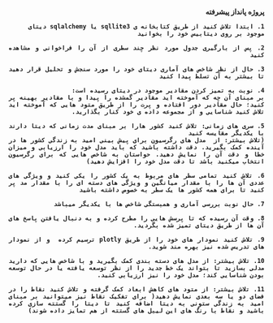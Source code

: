 <div dir="rtl" align="justify">
    <b style="font-family:Vazir, font-size:28px;">


پروژه پانداز پیشرفته    



    1. ابتدا تلاش کنید از طریق کتابخانه ی sqllite3 یا sqlalchemy دیتای 
    موجود بر روی دیتابیس خود را بخوانید 
    
    2. پس از بارگیری جدول مورد نظر چند سطری از آن را فراخوانی و مشاهده کنید

    3. حال از نظر شاخص های آماری دیتای خود را مورد سنجش و تحلیل قرار دهید تا بیشتر به آن تسلط پیدا کنید 

    4. نوبت به تمیز کردن مقادیر موجود در دیتای رسیده است:
    بر مبنای آن چه که آموخته اید مقادیر گمشده را پیدا و با مقادیر بهینه پر کنید؛ حال مقادیر دور افتاده و پرت را از طریق متود هایی که آموخته اید تلاش کنید شناسایی و از مجموعه داده ی خود کنار بگذارید.

    5. سری های زمانی: تلاش کنید کشور هارا بر مبنای مدت زمانی که دیتا دارند با یکدیگر مقایسه کنید
    (تلاش بیشتر: از  مدل های رگرسیون برای پیش بینی امید به زندگی کشور ها در آینده کمک بگیرید. دقت داشته باشید که باید مدل خود را ارزیابی و میزان خطا و دقت آن را نمایش دهید. حواستان به شاخص هایی که برای رگرسیون انتخاب میکنید باشد تا دقت مدل خود را افزایش دهید)

    6. تلاش کنید تمامی سطر های مربوط به یک کشور را یکی کنید و ویژگی های عددی آن ها را با مقدار میانگین و ویژگی های دسته ای را با مقدار مد پر کنید تا برای همه کشور ها یک سطر به خصوص داشته باشید

    7. حال نوبت بررسی آماری و همبستگی شاخص ها با یکدیگر میباشد

    8. وقت آن رسیده که تا پرسش هایی را مطرح کرده و به دنبال یافتن پاسخ های آن ها از طریق دیتای تمیز شده بگردید.

    9. تلاش کنید نمودار های خود را از طریق plotly ترسیم کرده  و از نمودار های تدریس شده نیز بهره مند شوید.

    10. تلاش بیشتر: از مدل های دسته بندی کمک بگیرید و با شاخص هایی که دارید مدلی بسازید تا بتواند یک خط جدید را از نظر توسعه یافته یا در حال توسعه بودن شناسایی کند؛ مدل خود را نیز ارزیابی کنید.

    11. تلاش بیشتر: از متود های کاهش ابعاد کمک گرفته و تلاش کنید نقاط را در فضای دو یا سه بعدی نمایش دهید( برای تفکیک نقاط نیز میتوانید بر مبنای امید به زندگی ستونی به دیتا اضافه کنید تا دیتا را گستته سازی کرده باشید و نقاط با رنگ های این لیبل های گستته از هم تمایز داده شوند)


</b>
</div>